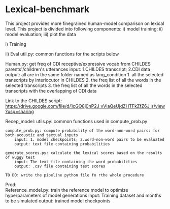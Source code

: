 # Lexical-benchmark
This project provides more finegrained human-model comparison on lexical level. This project is divided into following components: i) model training;  ii) model evaluation;   iii) plot the data


i)  Training


ii) Eval
util.py: common functions for the scripts below

Human.py: get freq of CDI receptive/expressive vocab from CHILDES parents'/children's utterances
		input: 1.CHILDES transcript; 2.CDI data
        	output: all are in the same folder named as lang_condition 
        		1. all the selected transcripts by interlocutor in CHILDES
        		2. the freq list of all the words in the selected transcripts 
        		3. the freq list of all the words in the selected transcripts with the overlapping of CDI data

Link to the CHILDES script: https://drive.google.com/file/d/1cGO8j0nP2J_vViaQeUjdZHTFkZfZ6J_s/view?usp=sharing

Recep_model:
	utils.py: common functions used in compute_prob.py

	compute_prob.py: compute probability of the word-non-word pairs: for both acoustic and textual inputs
		input: 1. model checkpoints; 2.word-non-word pairs to be evaluated 
		output: text file containing probabilities

	generate_scores.py: calculate the lexical scores based on the results of wuggy test
		input: The text file containing the word probabilities 
		output: .csv file containing test scores

	TO DO: write the pipeline python file fo rthe whole procedure


Prod:	
	Reference_model.py: train the reference model to optimize hyperparameters of model generations
		input: Training dataset and months to be simulated
		output: trained model checkpoints



